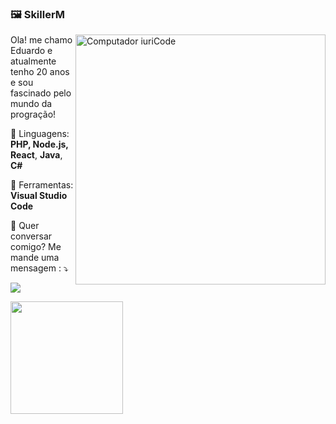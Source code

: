 ### 🖼 SkillerM

<img src="https://raw.githubusercontent.com/MicaelliMedeiros/micaellimedeiros/master/image/computer-illustration.png" min-width="400px" max-width="400px" width="400px" align="right" alt="Computador iuriCode">

<p align="left"> 
  Ola! me chamo Eduardo e atualmente tenho 20 anos e sou fascinado pelo mundo da progração!
</p>

<p align="left">
  🦄 Linguagens: <strong>PHP, </strong><strong>Node.js, </strong><strong>React</strong>, </strong><strong>Java</strong>, </strong><strong>C#</strong>
</p>

<p align="left">
  💼 Ferramentas: <strong>Visual Studio Code</strong>
</p>

<p align="left">
  💌 Quer conversar comigo? Me mande uma mensagem : ⤵️
</p>

<p align="left">
  <a href="#" alt="Discord">
  <img src="https://img.shields.io/badge/-Discord-7389D8?style=flat-square&labelColor=7389D8&logo=discord&logoColor=white&link=https://discord.com/invite/5nGKNRt" /></a>
</p>


<p align="left">
<a href="https://github.com/skillerm">
  <img height="180em" src="https://github-readme-stats-eight-theta.vercel.app/api/top-langs/?username=skillerm&layout=compact&langs_count=8&theme=algolia"/>
 

</a>
</p>


 
